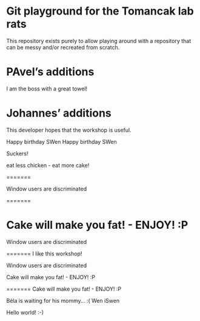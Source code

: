 # Git playground for the Tomancak lab rats

This repository exists purely to allow playing around with a repository that
can be messy and/or recreated from scratch.

# PAvel’s additions

I am the boss with a great towel!

# Johannes’ additions

This developer hopes that the workshop is useful.


Happy birthday SWen
Happy birthday SWen

Suckers!

eat less chicken - eat more cake!

=======

Window users are discriminated

=======

Cake will make you fat! - ENJOY! :P
=======

Window users are discriminated

=======
I like this workshop!

Window users are discriminated

Cake will make you fat! - ENJOY! :P

=======
Cake will make you fat! - ENJOY! :P

Béla is waiting for his mommy… :(
Wen iSwen

Hello world! :-)
